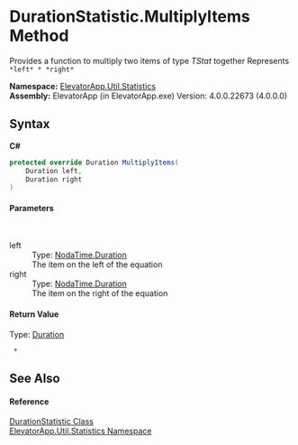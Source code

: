 # DurationStatistic.MultiplyItems Method 
 

Provides a function to multiply two items of type *TStat* together 
Represents `*left* * *right*`


**Namespace:**&nbsp;<a href="N_ElevatorApp_Util_Statistics">ElevatorApp.Util.Statistics</a><br />**Assembly:**&nbsp;ElevatorApp (in ElevatorApp.exe) Version: 4.0.0.22673 (4.0.0.0)

## Syntax

**C#**<br />
``` C#
protected override Duration MultiplyItems(
	Duration left,
	Duration right
)
```


#### Parameters
&nbsp;<dl><dt>left</dt><dd>Type: <a href="T_NodaTime_Duration">NodaTime.Duration</a><br />The item on the left of the equation</dd><dt>right</dt><dd>Type: <a href="T_NodaTime_Duration">NodaTime.Duration</a><br />The item on the right of the equation</dd></dl>

#### Return Value
Type: <a href="T_NodaTime_Duration">Duration</a><br />
```
 * 
```


## See Also


#### Reference
<a href="T_ElevatorApp_Util_Statistics_DurationStatistic">DurationStatistic Class</a><br /><a href="N_ElevatorApp_Util_Statistics">ElevatorApp.Util.Statistics Namespace</a><br />